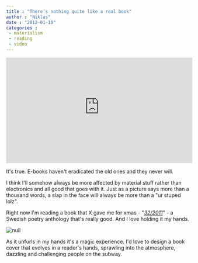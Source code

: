 ```yaml
---
title : "There’s nothing quite like a real book"
author : "Niklas"
date : "2012-01-10"
categories : 
 - materialism
 - reading
 - video
---
```


<iframe width="510" height="289" src="https://www.youtube-nocookie.com/embed/SKVcQnyEIT8?rel=0" frameborder="0" allowfullscreen></iframe>

It's true. E-books haven't eradicated the old ones and they never will.

I think I'll somehow always be more affected by material stuff rather than electronics and all good that goes with it. Just as a picture says more than a thousand words, a slap in the face will always be more than a "ur stuped lolz".

Right now I'm reading a book that X gave me for xmas - "_[32/2011](http://www.albertbonniersforlag.se/Bocker-auto/Bokpresentationssida/?isbn=9789100126933)_" - a Swedish poetry anthology that's really good. And I love holding it my hands.

![null](http://farm8.staticflickr.com/7158/6672923013_40f9d44b15.jpg "32/2011")

As it unfurls in my hands it's a magic experience. I'd love to design a book cover that evolves in a reader's hands, sprawling into the atmosphere, dazzling and challenging people on the subway.
